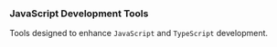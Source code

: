 ### JavaScript Development Tools

Tools designed to enhance `JavaScript` and `TypeScript` development.
